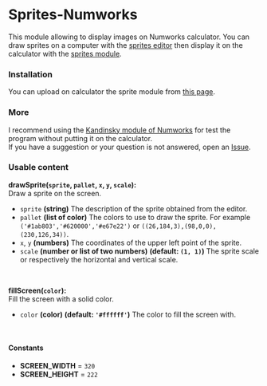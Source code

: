 # Sprites-Numworks
This module allowing to display images on Numworks calculator. You can draw sprites on a computer with the [sprites editor](sprites_editor.py) then display it on the calculator with the [sprites module](sprites.py).

### Installation
You can upload on calculator the sprite module from [this page](https://my.numworks.com/python/valmontechno/sprites).

### More
I recommend using the [Kandinsky module of Numworks](https://github.com/ZetaMap/Kandinsky-Numworks) for test the program without putting it on the calculator.<br>
If you have a suggestion or your question is not answered, open an [Issue](https://github.com/valmontechno/Sprites-Numworks/issues/new).

### Usable content

**drawSprite(`sprite`, `pallet`, `x`, `y`, `scale`):**<br>
Draw a sprite on the screen.
* `sprite` **(string)** The description of the sprite obtained from the editor.
* `pallet` **(list of color)** The colors to use to draw the sprite. For example `('#1ab803','#620000','#e67e22')` or `((26,184,3),(98,0,0),(230,126,34))`.
* `x`, `y` **(numbers)** The coordinates of the upper left point of the sprite.
* `scale` **(number or list of two numbers)** **(default: `(1, 1)`)** The sprite scale or respectively the horizontal and vertical scale.
<br>

**fillScreen(`color`):**<br>
Fill the screen with a solid color.
* `color` **(color)** **(default: `'#ffffff'`)** The color to fill the screen with.
<br>

#### Constants
* **SCREEN_WIDTH** = `320`
* **SCREEN_HEIGHT** = `222`
